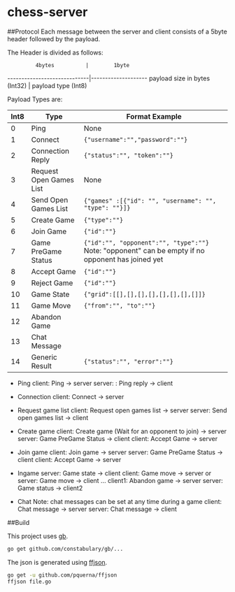 chess-server
============

##Protocol
Each message between the server and client consists of a 5byte header followed by the payload.

The Header is divided as follows:

             4bytes          |        1byte
-----------------------------|--------------------
payload size in bytes (Int32) | payload type (Int8)


Payload Types are:

Int8  | Type                        | Format Example
------|-----------------------------|----------------
0     | Ping                        | None
1     | Connect                     | `{"username":"","password":""}`
2     | Connection Reply            | `{"status":"", "token":""}`
3     | Request Open Games List     | None
4     | Send Open Games List        | `{"games" :[{"id": "", "username": "", "type": ""}]}`
5     | Create Game                 | `{"type":""}`
6     | Join Game                   | `{"id":""}`
7     | Game PreGame Status         | `{"id":"", "opponent":"", "type":""}` Note: "opponent" can be empty if no opponent has joined yet
8     | Accept Game                 | `{"id":""}`
9     | Reject Game                 | `{"id":""}`
10    | Game State                  | `{"grid":[[],[],[],[],[],[],[],[]]}`
11    | Game Move                   | `{"from":"", "to":""}`
12    | Abandon Game                |
13    | Chat Message                |
14    | Generic Result              | `{"status":"", "error":""}`

* Ping
client: Ping -> server
server: : Ping reply -> client

* Connection
client: Connect -> server

* Request game list
client: Request open games list -> server
server: Send open games list -> client

* Create game
client: Create game (Wait for an opponent to join) -> server
server: Game PreGame Status -> client
client: Accept Game -> server

* Join game
client: Join game -> server
server: Game PreGame Status -> client
client: Accept Game -> server

* Ingame
server: Game state -> client
client: Game move -> server
or
server: Game move -> client
...
client1: Abandon game -> server
server: Game status -> client2

* Chat
Note: chat messages can be set at any time during a game
client: Chat message -> server
server: Chat message -> client

##Build

This project uses [gb](http://getgb.io/).
```bash
go get github.com/constabulary/gb/...
```

The json is generated using [ffjson](https://github.com/pquerna/ffjson).
```bash
go get -u github.com/pquerna/ffjson
ffjson file.go
```